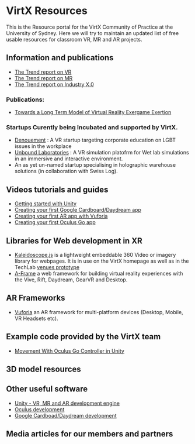 # VirtX Resources

This is the Resource portal for the VirtX Community of Practice at the University of Sydney. Here we will try to maintain an updated list of free usable resources for classroom VR, MR and AR projects.

## Information and publications

- [The Trend report on VR](http://trends.techlab.works/trend/30)
- [The Trend report on MR](http://trends.techlab.works/trend/24)
- [The Trend report on Industry X.0](http://trends.techlab.works/trend/33)

### Publications:

- [Towards a Long Term Model of Virtual Reality Exergame Exertion](https://dl.acm.org/citation.cfm?id=3079679)

### Startups Curently being Incubated and supported by VirtX.

- [Denouement](https://www.youtube.com/watch?v=0CKzjGLtf5w) : A VR startup targeting corporate education on LGBT issues in the workplace
- [Unbound Laboratories](https://unboundlabs.techlab.works/) : A VR simulation platofrm for Wet lab simulations in an immersive and interactive environment. 
- An as yet un-named startup specialising in holographic warehouse solutions (in collaboration with Swiss Log).

## Videos tutorials and guides

- [Getting started with Unity](https://unity3d.com/learn/get-started)
- [Creating your first Google Cardboard/Daydream app](https://developers.google.com/vr/develop/unity/get-started-android)
- [Creating your first AR app with Vuforia](https://library.vuforia.com/articles/Training/getting-started-with-vuforia-in-unity.html)
- [Creating your first Oculus Go app](https://developer.oculus.com/documentation/unity/latest/concepts/book-unity-gsg/)

## Libraries for Web development in XR

- [Kaleidoscope.js](https://github.com/thiagopnts/kaleidoscope) is a lightweight embeddable 360 Video or imagery library for webpages. It is in use on the VirtX homepage as well as in the TechLab [venues prototype](http://venues.techlab.works)
- [A-Frame](https://aframe.io/) a web framework for building virtual reality experiences with the Vive, Rift, Daydream, GearVR and Desktop.

## AR Frameworks
- [Vuforia](https://www.vuforia.com/) an AR framework for multi-platform devices (Desktop, Mobile, VR Headsets etc).

## Example code provided by the VirtX team
- [Movement With Oculus Go Controller in Unity](https://pastebin.com/ESLKiMjc)

## 3D model resources

## Other useful software

- [Unity - VR, MR and AR development engine](https://unity3d.com/get-unity/download)
- [Oculus development](https://developer.oculus.com/)
- [Google Cardboad/Daydream development](https://developers.google.com/vr/)

## Media articles for our members and partners

